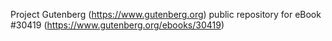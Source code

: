 Project Gutenberg (https://www.gutenberg.org) public repository for eBook #30419 (https://www.gutenberg.org/ebooks/30419)

